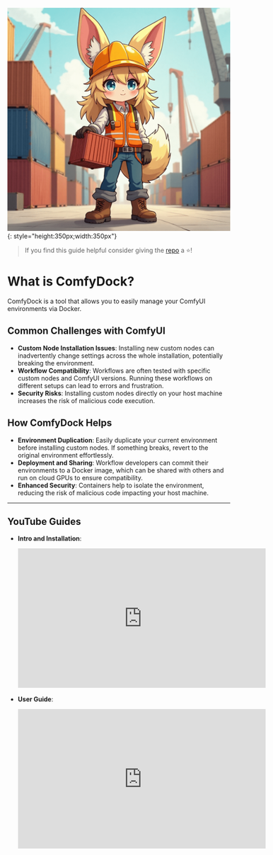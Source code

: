

![ComfyDock Logo](assets/comfy_env_manager-min.png){: style="height:350px;width:350px"}

> If you find this guide helpful consider giving the 
> [repo](https://github.com/ComfyDock/ComfyDock-Docs) a ⭐!

# What is ComfyDock?


ComfyDock is a tool that allows you to easily manage your ComfyUI environments via Docker.

## Common Challenges with ComfyUI

- **Custom Node Installation Issues**: Installing new custom nodes can inadvertently change settings across the whole installation, potentially breaking the environment.
- **Workflow Compatibility**: Workflows are often tested with specific custom nodes and ComfyUI versions. Running these workflows on different setups can lead to errors and frustration.
- **Security Risks**: Installing custom nodes directly on your host machine increases the risk of malicious code execution.

## How ComfyDock Helps

- **Environment Duplication**: Easily duplicate your current environment before installing custom nodes. If something breaks, revert to the original environment effortlessly.
- **Deployment and Sharing**: Workflow developers can commit their environments to a Docker image, which can be shared with others and run on cloud GPUs to ensure compatibility.
- **Enhanced Security**: Containers help to isolate the environment, reducing the risk of malicious code impacting your host machine.

---

## YouTube Guides

- **Intro and Installation**:  
  <iframe width="560" height="315" src="https://www.youtube.com/embed/GZkGYN38TtA?si=pkXrZwgnG_NqaBED" title="YouTube video player" frameborder="0" allow="accelerometer; autoplay; clipboard-write; encrypted-media; gyroscope; picture-in-picture; web-share" referrerpolicy="strict-origin-when-cross-origin" allowfullscreen></iframe>

- **User Guide**:  
  <iframe width="560" height="315" src="https://www.youtube.com/embed/daiQ0LcDOS0?si=ZO7oDgTNRGfD6y4N" title="YouTube video player" frameborder="0" allow="accelerometer; autoplay; clipboard-write; encrypted-media; gyroscope; picture-in-picture; web-share" referrerpolicy="strict-origin-when-cross-origin" allowfullscreen></iframe>
